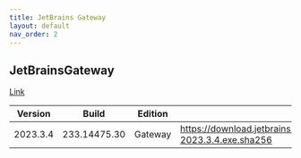 ```yaml
---
title: JetBrains Gateway
layout: default
nav_order: 2
---
```


## JetBrainsGateway

[Link](https://www.jetbrains.com/)

| Version  | Build        | Edition | Sha256                                                                           | Date       | Size      | Type | URI                                                                       |
| -------- | ------------ | ------- | -------------------------------------------------------------------------------- | ---------- | --------- | ---- | ------------------------------------------------------------------------- |
| 2023.3.4 | 233.14475.30 | Gateway | https://download.jetbrains.com/idea/gateway/JetBrainsGateway-2023.3.4.exe.sha256 | 02/15/2024 | 192062272 | exe  | https://download.jetbrains.com/idea/gateway/JetBrainsGateway-2023.3.4.exe |

